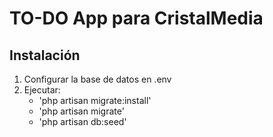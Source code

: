 # TO-DO App para CristalMedia

## Instalación

1. Configurar la base de datos en .env
2. Ejecutar:
    - 'php artisan migrate:install'
    - 'php artisan migrate'
    - 'php artisan db:seed'